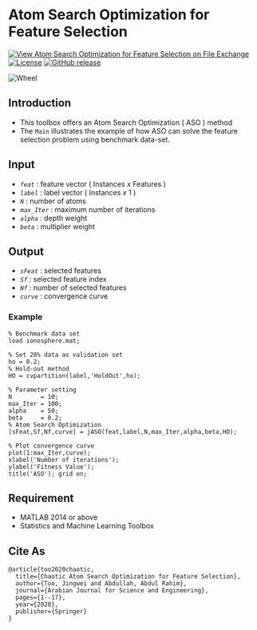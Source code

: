 # Atom Search Optimization for Feature Selection

[![View Atom Search Optimization for Feature Selection on File Exchange](https://www.mathworks.com/matlabcentral/images/matlab-file-exchange.svg)](https://www.mathworks.com/matlabcentral/fileexchange/78540-atom-search-optimization-for-feature-selection)
[![License](https://img.shields.io/badge/license-BSD_3-yellow.svg)](https://github.com/JingweiToo/Atom-Search-Optimization-for-Feature-Selection/blob/master/LICENSE)
[![GitHub release](https://img.shields.io/badge/release-1.3-green.svg)](https://github.com/JingweiToo/Atom-Search-Optimization-for-Feature-Selectionx)

![Wheel](https://www.mathworks.com/matlabcentral/mlc-downloads/downloads/2f88f03f-4813-4247-9322-275df5cead77/028b33c2-ea8c-4fd7-9520-7277eac17a41/images/1595500066.JPG)


## Introduction
* This toolbox offers an Atom Search Optimization ( ASO ) method  
* The `Main` illustrates the example of how ASO can solve the feature selection problem using benchmark data-set. 


## Input
* *`feat`*     : feature vector ( Instances *x* Features )
* *`label`*    : label vector ( Instances *x* 1 )
* *`N`*        : number of atoms
* *`max_Iter`* : maximum number of iterations
* *`alpha`*    : depth weight
* *`beta`*     : multiplier weight


## Output
* *`sFeat`*    : selected features
* *`Sf`*       : selected feature index
* *`Nf`*       : number of selected features
* *`curve`*    : convergence curve


### Example
```code
% Benchmark data set 
load ionosphere.mat;  

% Set 20% data as validation set
ho = 0.2; 
% Hold-out method
HO = cvpartition(label,'HoldOut',ho);

% Parameter setting
N        = 10; 
max_Iter = 100; 
alpha    = 50; 
beta     = 0.2;
% Atom Search Optimization
[sFeat,Sf,Nf,curve] = jASO(feat,label,N,max_Iter,alpha,beta,HO);

% Plot convergence curve
plot(1:max_Iter,curve);
xlabel('Number of iterations');
ylabel('Fitness Value');
title('ASO'); grid on;
```


## Requirement
* MATLAB 2014 or above
* Statistics and Machine Learning Toolbox


## Cite As
```code
@article{too2020chaotic,
  title={Chaotic Atom Search Optimization for Feature Selection},
  author={Too, Jingwei and Abdullah, Abdul Rahim},
  journal={Arabian Journal for Science and Engineering},
  pages={1--17},
  year={2020},
  publisher={Springer}
}
```

